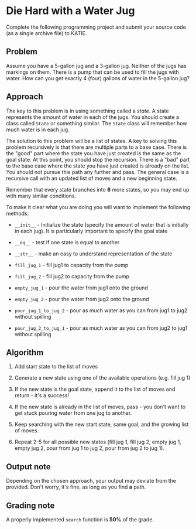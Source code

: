 # Die Hard with a Water Jug

Complete the following programming project and submit your source code (as a single archive file) to KATIE.

## Problem

Assume you have a 5-gallon jug and a 3-gallon jug. Neither of the jugs has markings on them. There is a pump that can be used to fill the jugs with water. How can you get exactly 4 (four) gallons of water in the 5-gallon jug?

## Approach

The key to this problem is in using something called a *state*. A state represents the amount of water in each of the jugs. You should create a class called `State` or something similar. The `State` class will remember how much water is in each jug.

The solution to this problem will be a list of states. A key to solving this problem recursively is that there are multiple parts to a base case. There is the "good" part where the state you have just created is the same as the goal state. At this point, you should stop the recursion. There is a "bad" part to the base case where the state you have just created is already on the list. You should not pursue this path any further and pass. The general case is a recursive call with an updated list of moves and a new beginning state.

Remember that every state branches into **6** more states, so you may end up with many similar conditions.

To make it clear what you are doing you will want to implement the following methods:

* `__init__` - Initialize the state (specify the amount of water that is initially in each jug). It is particularly important to specify the goal state

* `__eq__` - test if one state is equal to another

* `__str__` - make an easy to understand representation of the state

* `fill_jug_1` - fill jug1 to capacity from the pump

* `fill_jug_2` - fill jug2 to capacity from the pump

* `empty_jug_1` - pour the water from jug1 onto the ground

* `empty_jug_2` - pour the water from jug2 onto the ground

* `pour_jug_1_to_jug_2` - pour as much water as you can from jug1 to jug2 without spilling

* `pour_jug_2_to_jug_1` - pour as much water as you can from jug2 to jug1 without spilling

## Algorithm

1. Add start state to the list of moves

2. Generate a new state using one of the available operations (e.g. fill jug 1)

3. If the new state is the goal state, append it to the list of moves and return - it's a success!

4. If the new state is already in the list of moves, pass - you don't want to get stuck pouring water from one jug to another.

5. Keep searching with the new start state, same goal, and the growing list of moves.

6. Repeat 2-5 for all possible new states (fill jug 1, fill jug 2, empty jug 1, empty jug 2, pour from jug 1 to jug 2, pour from jug 2 to jug 1).


## Output note

Depending on the chosen approach, your output may deviate from the provided. Don't worry, it's fine, as long as you find **a** path.

## Grading note

A properly implemented `search` function is **50%** of the grade.